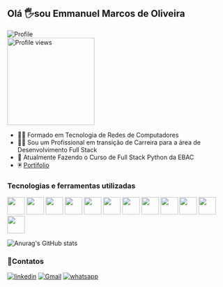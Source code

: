 
<h2 align="left">Olá 🖐️sou Emmanuel Marcos de Oliveira</h2>

![Profile](https://img.shields.io/badge/Profile%20Visitors-172B4D?style=for-the-badge&logo=Opsgenie&logoColor=white)<br>
<img width="200" align="center" style="border-radius: 10_rem" src="https://media.giphy.com/media/qgQUggAC3Pfv687qPC/giphy.gif" alt="Profile views"/><br>





<div style="display: inline_block">
<div aling="left">

- 👨‍🎓  Formado em Tecnologia de Redes de Computadores 
- 👨‍💻  Sou um Profissional em transição de Carreira para a área de Desenvolvimento Full Stack<br>
- 🎒  Atualmente Fazendo o Curso de Full Stack Python da EBAC<br>
- 🖲️  [Portifolio](https://oliveira-portifolio.vercel.app/)

<h3 align="left">Tecnologias e ferramentas utilizadas</h3>

<img width="40" src="https://cdn.jsdelivr.net/gh/devicons/devicon/icons/html5/html5-original.svg" />
<img width="40" src="https://cdn.jsdelivr.net/gh/devicons/devicon/icons/css3/css3-original.svg"/>
<img width="40" src="https://cdn.jsdelivr.net/gh/devicons/devicon/icons/javascript/javascript-original.svg"/>
<img width="40" src="https://cdn.jsdelivr.net/gh/devicons/devicon/icons/jquery/jquery-original.svg" />
<img width="40" src="https://cdn.jsdelivr.net/gh/devicons/devicon/icons/bootstrap/bootstrap-original.svg"/>
<img width="40" src="https://cdn.jsdelivr.net/gh/devicons/devicon/icons/sass/sass-original.svg"/>
<img width="40" src="https://cdn.jsdelivr.net/gh/devicons/devicon/icons/less/less-plain-wordmark.svg"/>
<img width="40" src="https://cdn.jsdelivr.net/gh/devicons/devicon/icons/nodejs/nodejs-original.svg" />
<img width="40" src="https://cdn.jsdelivr.net/gh/devicons/devicon/icons/npm/npm-original-wordmark.svg" />
<img width="40" src="https://cdn.jsdelivr.net/gh/devicons/devicon/icons/gulp/gulp-plain.svg"/>
<img width="40" src="https://cdn.jsdelivr.net/gh/devicons/devicon/icons/grunt/grunt-original.svg" />
<img width="40" src="https://cdn.jsdelivr.net/gh/devicons/devicon/icons/figma/figma-original.svg" />
</div>


![Anurag's GitHub stats](https://github-readme-stats.vercel.app/api?username=emmanuelmarcosdeoliveira&show_icons=true&theme=radical)

<h3 align="left">📲Contatos</h3>

[![linkedin](https://img.shields.io/badge/LinkedIn-0077B5?style=for-the-badge&logo=linkedin&logoColor=white)](https://www.linkedin.com/in/emmanuel-marcos-oliveira/)
[![Gmail](https://img.shields.io/badge/Gmail-D14836?style=for-the-badge&logo=gmail&logoColor=white)](hhttps://malito:emmanuelmarcosdeoliveira@gmail.com)
[![whatsapp](https://img.shields.io/badge/WhatsApp-25D366?style=for-the-badge&logo=whatsapp&logoColor=white)](https://wa.me/5511968336094)





 
 
 
